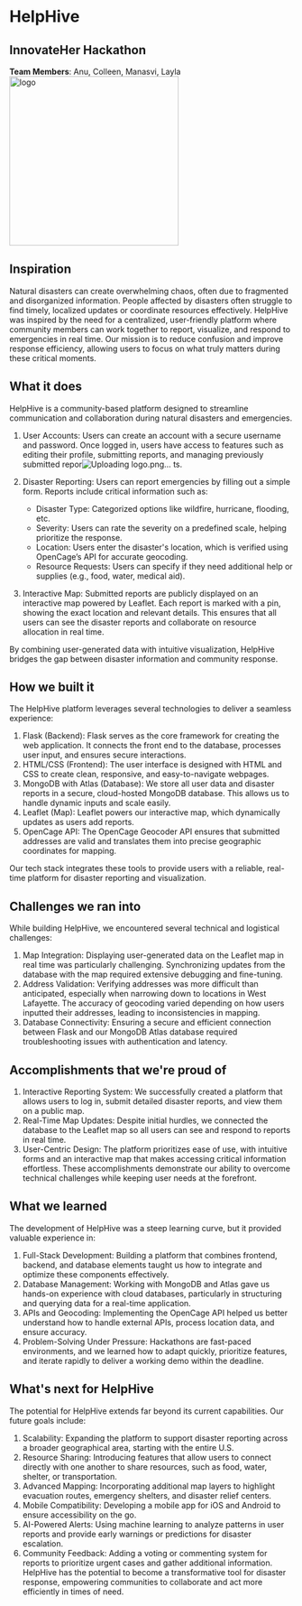# HelpHive
## **InnovateHer Hackathon**
**Team Members**: Anu, Colleen, Manasvi, Layla
<img src="https://github.com/user-attachments/assets/aafec10a-ec71-4434-b4bc-d0d53748c60e" alt="logo" width="300">


## Inspiration
Natural disasters can create overwhelming chaos, often due to fragmented and disorganized information. People affected by disasters often struggle to find timely, localized updates or coordinate resources effectively. HelpHive was inspired by the need for a centralized, user-friendly platform where community members can work together to report, visualize, and respond to emergencies in real time. Our mission is to reduce confusion and improve response efficiency, allowing users to focus on what truly matters during these critical moments.


## What it does
HelpHive is a community-based platform designed to streamline communication and collaboration during natural disasters and emergencies.

1. User Accounts: Users can create an account with a secure username and password. Once logged in, users have access to features such as editing their profile, submitting reports, and managing previously submitted repor![Uploading logo.png…]()
ts.

2. Disaster Reporting: Users can report emergencies by filling out a simple form. Reports include critical information such as:

    - Disaster Type: Categorized options like wildfire, hurricane, flooding, etc.
    - Severity: Users can rate the severity on a predefined scale, helping prioritize the response.
    - Location: Users enter the disaster's location, which is verified using OpenCage’s API for accurate geocoding.
    - Resource Requests: Users can specify if they need additional help or supplies (e.g., food, water, medical aid).
   
3. Interactive Map: Submitted reports are publicly displayed on an interactive map powered by Leaflet. Each report is marked with a pin, showing the exact location and relevant details. This        ensures that all users can see the disaster reports and collaborate on resource allocation in real time.

By combining user-generated data with intuitive visualization, HelpHive bridges the gap between disaster information and community response.

## How we built it

The HelpHive platform leverages several technologies to deliver a seamless experience:

1. Flask (Backend): Flask serves as the core framework for creating the web application. It connects the front end to the database, processes user input, and ensures secure interactions.
2. HTML/CSS (Frontend): The user interface is designed with HTML and CSS to create clean, responsive, and easy-to-navigate webpages.
3. MongoDB with Atlas (Database): We store all user data and disaster reports in a secure, cloud-hosted MongoDB database. This allows us to handle dynamic inputs and scale easily.
4. Leaflet (Map): Leaflet powers our interactive map, which dynamically updates as users add reports.
5. OpenCage API: The OpenCage Geocoder API ensures that submitted addresses are valid and translates them into precise geographic coordinates for mapping.

Our tech stack integrates these tools to provide users with a reliable, real-time platform for disaster reporting and visualization.

## Challenges we ran into

While building HelpHive, we encountered several technical and logistical challenges:

1. Map Integration: Displaying user-generated data on the Leaflet map in real time was particularly challenging. Synchronizing updates from the database with the map required extensive debugging and fine-tuning.
2. Address Validation: Verifying addresses was more difficult than anticipated, especially when narrowing down to locations in West Lafayette. The accuracy of geocoding varied depending on how users inputted their addresses, leading to inconsistencies in mapping.
3. Database Connectivity: Ensuring a secure and efficient connection between Flask and our MongoDB Atlas database required troubleshooting issues with authentication and latency.
   
## Accomplishments that we're proud of

1. Interactive Reporting System: We successfully created a platform that allows users to log in, submit detailed disaster reports, and view them on a public map.
2. Real-Time Map Updates: Despite initial hurdles, we connected the database to the Leaflet map so all users can see and respond to reports in real time.
3. User-Centric Design: The platform prioritizes ease of use, with intuitive forms and an interactive map that makes accessing critical information effortless.
These accomplishments demonstrate our ability to overcome technical challenges while keeping user needs at the forefront.

## What we learned

The development of HelpHive was a steep learning curve, but it provided valuable experience in:

1. Full-Stack Development: Building a platform that combines frontend, backend, and database elements taught us how to integrate and optimize these components effectively.
2. Database Management: Working with MongoDB and Atlas gave us hands-on experience with cloud databases, particularly in structuring and querying data for a real-time application.
3. APIs and Geocoding: Implementing the OpenCage API helped us better understand how to handle external APIs, process location data, and ensure accuracy.
4. Problem-Solving Under Pressure: Hackathons are fast-paced environments, and we learned how to adapt quickly, prioritize features, and iterate rapidly to deliver a working demo within the deadline.

## What's next for HelpHive

The potential for HelpHive extends far beyond its current capabilities. Our future goals include:

1. Scalability: Expanding the platform to support disaster reporting across a broader geographical area, starting with the entire U.S.
2. Resource Sharing: Introducing features that allow users to connect directly with one another to share resources, such as food, water, shelter, or transportation.
3. Advanced Mapping: Incorporating additional map layers to highlight evacuation routes, emergency shelters, and disaster relief centers.
4. Mobile Compatibility: Developing a mobile app for iOS and Android to ensure accessibility on the go.
5. AI-Powered Alerts: Using machine learning to analyze patterns in user reports and provide early warnings or predictions for disaster escalation.
6. Community Feedback: Adding a voting or commenting system for reports to prioritize urgent cases and gather additional information.
HelpHive has the potential to become a transformative tool for disaster response, empowering communities to collaborate and act more efficiently in times of need.


